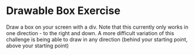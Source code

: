 # Drawable Box Exercise 
Draw a box on your screen with a div. Note that this currently only works in one direction - to the right and down. A more difficult variation of this challenge is being able to draw in any direction (behind your starting point, above your starting point)